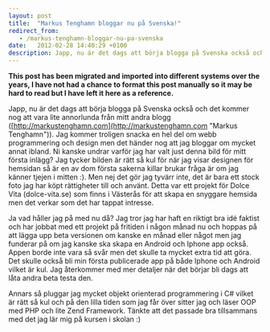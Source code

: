 ```yaml
---
layout: post
title:  "Markus Tenghamn bloggar nu på Svenska!"
redirect_from:
   - /markus-tenghamn-bloggar-nu-pa-svenska
date:   2012-02-28 14:40:29 +0100
description: Japp, nu är det dags att börja blogga på Svenska också och det kommer nog att vara lite annorlunda från mitt andra blogg (...
---
```


**This post has been migrated and imported into different systems over the years, I have not had a chance to format this post manually so it may be hard to read but I have left it here as a reference.**

Japp, nu är det dags att börja blogga på Svenska också och det kommer nog att vara lite annorlunda från mitt andra blogg ([http://markustenghamn.com](http://markustenghamn.com "Markus Tenghamn")). Jag kommer troligen snacka en hel del om webb programmering och design men det händer nog att jag bloggar om mycket annat ibland. Ni kanske undrar varför jag har valt just denna bild för mitt första inlägg? Jag tycker bilden är rätt så kul för när jag visar designen för hemsidan så är en av dom första sakerna killar brukar fråga är om jag känner tjejen i mitten :). Men nej det gör jag tyvärr inte, det är bara ett stock foto jag har köpt rättigheter till och använt. Detta var ett projekt för Dolce Vita (dolce-vita.se) som finns i Västerås för att skapa en snyggare hemsida men det verkar som det har tappat intresse.  
  
 Ja vad håller jag på med nu då? Jag tror jag har haft en riktigt bra idé faktist och har jobbat med ett projekt på fritiden i någon månad nu och hoppas på att lägga upp beta versionen om kanske en månad eller något men jag funderar på om jag kanske ska skapa en Android och Iphone app också. Appen borde inte vara så svår men det skulle ta mycket extra tid att göra. Det skulle också bli min första publicerade app på både Iphone och Android vilket är kul. Jag återkommer med mer detaljer när det börjar bli dags att låta andra beta testa den.  
  
 Annars så pluggar jag mycket objekt orienterad programmering i C# vilket är rätt så kul och på den lilla tiden som jag får över sitter jag och läser OOP med PHP och lite Zend Framework. Tänkte att det passade bra tillsammans med det jag lär mig på kursen i skolan :)